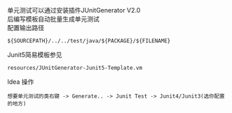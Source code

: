 单元测试可以通过安装插件JUnitGenerator V2.0  
后编写模板自动批量生成单元测试  
配置输出路径
```
${SOURCEPATH}/../../test/java/${PACKAGE}/${FILENAME}
```
Junit5简易模板参见
```
resources/JUnitGenerator-Junit5-Template.vm
```  
Idea 操作
```
想要单元测试的类右键 -> Generate.. -> Junit Test -> Junit4/Junit3(选你配置的地方)
```